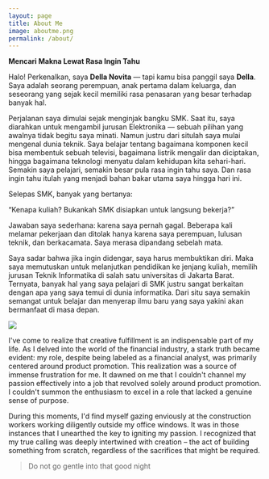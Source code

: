 ```yaml
---
layout: page
title: About Me
image: aboutme.png
permalink: /about/
---
```


**Mencari Makna Lewat Rasa Ingin Tahu**

Halo! Perkenalkan, saya **Della Novita** — tapi kamu bisa panggil saya **Della**. Saya adalah seorang perempuan, anak pertama dalam keluarga, dan seseorang yang sejak kecil memiliki rasa penasaran yang besar terhadap banyak hal.

Perjalanan saya dimulai sejak menginjak bangku SMK. Saat itu, saya diarahkan untuk mengambil jurusan Elektronika — sebuah pilihan yang awalnya tidak begitu saya minati. Namun justru dari situlah saya mulai mengenal dunia teknik. Saya belajar tentang bagaimana komponen kecil bisa membentuk sebuah televisi, bagaimana listrik mengalir dan diciptakan, hingga bagaimana teknologi menyatu dalam kehidupan kita sehari-hari. Semakin saya pelajari, semakin besar pula rasa ingin tahu saya. Dan rasa ingin tahu itulah yang menjadi bahan bakar utama saya hingga hari ini.

Selepas SMK, banyak yang bertanya:

“Kenapa kuliah? Bukankah SMK disiapkan untuk langsung bekerja?”

Jawaban saya sederhana: karena saya pernah gagal. Beberapa kali melamar pekerjaan dan ditolak hanya karena saya perempuan, lulusan teknik, dan berkacamata. Saya merasa dipandang sebelah mata.

Saya sadar bahwa jika ingin didengar, saya harus membuktikan diri. Maka saya memutuskan untuk melanjutkan pendidikan ke jenjang kuliah, memilih jurusan Teknik Informatika di salah satu universitas di Jakarta Barat. Ternyata, banyak hal yang saya pelajari di SMK justru sangat berkaitan dengan apa yang saya temui di dunia informatika. Dari situ saya semakin semangat untuk belajar dan menyerap ilmu baru yang saya yakini akan bermanfaat di masa depan.

![]({{site.baseurl}}/img/10.jpg)

I've come to realize that creative fulfillment is an indispensable part of my life. As I delved into the world of the financial industry, a stark truth became evident: my role, despite being labeled as a financial analyst, was primarily centered around product promotion. This realization was a source of immense frustration for me. It dawned on me that I couldn't channel my passion effectively into a job that revolved solely around product promotion. I couldn't summon the enthusiasm to excel in a role that lacked a genuine sense of purpose.

During this moments, I'd find myself gazing enviously at the construction workers working diligently outside my office windows. It was in those instances that I unearthed the key to igniting my passion. I recognized that my true calling was deeply intertwined with creation – the act of building something from scratch, regardless of the sacrifices that might be required.

> Do not go gentle into that good night
